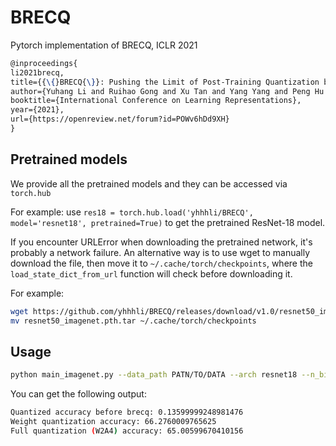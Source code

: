 # BRECQ
Pytorch implementation of BRECQ, ICLR 2021

```latex
@inproceedings{
li2021brecq,
title={{\{}BRECQ{\}}: Pushing the Limit of Post-Training Quantization by Block Reconstruction},
author={Yuhang Li and Ruihao Gong and Xu Tan and Yang Yang and Peng Hu and Qi Zhang and Fengwei Yu and Wei Wang and Shi Gu},
booktitle={International Conference on Learning Representations},
year={2021},
url={https://openreview.net/forum?id=POWv6hDd9XH}
}
```



## Pretrained models

We provide all the pretrained models and they can be accessed via  ```torch.hub```

For example: use ```res18 = torch.hub.load('yhhhli/BRECQ', model='resnet18', pretrained=True)``` to get the pretrained ResNet-18 model.

If you encounter URLError when downloading the pretrained network,  it's probably a network failure. 
An alternative way is to use wget to manually download the file,  then move it to `~/.cache/torch/checkpoints`, where the ```load_state_dict_from_url``` function will check before downloading it. 

For example:

```bash
wget https://github.com/yhhhli/BRECQ/releases/download/v1.0/resnet50_imagenet.pth.tar 
mv resnet50_imagenet.pth.tar ~/.cache/torch/checkpoints
```

## Usage

```bash
python main_imagenet.py --data_path PATN/TO/DATA --arch resnet18 --n_bits_w 2 --channel_wise --n_bits_a 4 --act_quant --test_before_calibration
```

You can get the following output:

```bash
Quantized accuracy before brecq: 0.13599999248981476
Weight quantization accuracy: 66.2760009765625
Full quantization (W2A4) accuracy: 65.00599670410156
```



